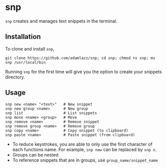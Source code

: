 # snp

`snp` creates and manages text snippets in the terminal.

## Installation

To clone and install `snp`,

```
git clone https://github.com/adamlazz/snp; cd snp; chmod +x snp; mv snp /usr/local/bin
```

Running `snp` for the first time will give you the option to create your snippets directory.

## Usage

```
snp new <name> "<text>"   # New snippet
snp new group <name>      # New group
snp list                  # List snippets
snp move <name> <group>   # Move
snp remove <name>         # Remove snippet
snp remove group <name>   # Remove group
snp copy <name>           # Copy snippet (to clipboard)
snp paste <name>          # Paste snippet (from clipboard)
```

* To reduce keystrokes, you are able to only use the first character of each functions name. For example, `snp new` can be replaced by `snp n`.
* Groups can be nested.
* To reference snippets that are in groups, use `group_name/snippet_name`
